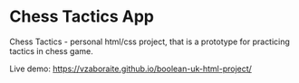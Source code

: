 # Chess Tactics App

Chess Tactics - personal html/css project, that is a prototype for practicing tactics in chess game.

Live demo: https://vzaboraite.github.io/boolean-uk-html-project/
